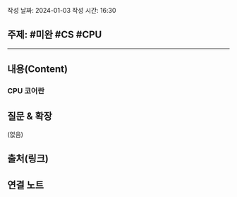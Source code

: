 작성 날짜: 2024-01-03
작성 시간: 16:30

## 주제: #미완 #CS #CPU

----
## 내용(Content)
### CPU 코어란



## 질문 & 확장

(없음)

## 출처(링크)


## 연결 노트










